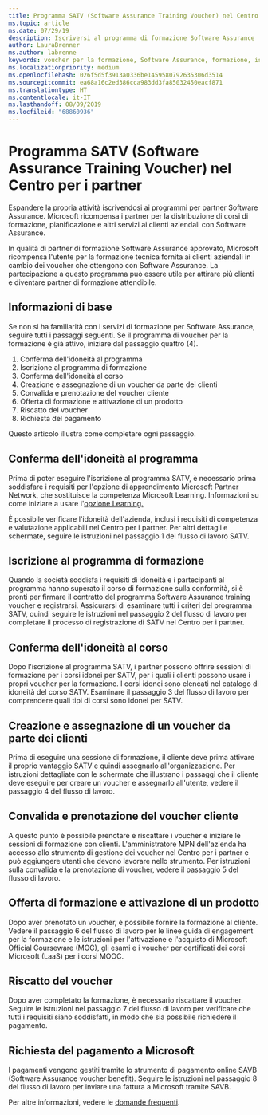 ```yaml
---
title: Programma SATV (Software Assurance Training Voucher) nel Centro per i partner | Centro per i partner
ms.topic: article
ms.date: 07/29/19
description: Iscriversi al programma di formazione Software Assurance
author: LauraBrenner
ms.author: labrenne
keywords: voucher per la formazione, Software Assurance, formazione, iscriversi a SATV, SATV
ms.localizationpriority: medium
ms.openlocfilehash: 026f5d5f3913a0336be1459580792635306d3514
ms.sourcegitcommit: ea68a16c2ed386cca983dd3fa85032450eacf871
ms.translationtype: HT
ms.contentlocale: it-IT
ms.lasthandoff: 08/09/2019
ms.locfileid: "68860936"
---
```

# <a name="software-assurance-training-voucher-satv-program-in-partner-center"></a>Programma SATV (Software Assurance Training Voucher) nel Centro per i partner

Espandere la propria attività iscrivendosi ai programmi per partner Software Assurance. Microsoft ricompensa i partner per la distribuzione di corsi di formazione, pianificazione e altri servizi ai clienti aziendali con Software Assurance. 

In qualità di partner di formazione Software Assurance approvato, Microsoft ricompensa l'utente per la formazione tecnica fornita ai clienti aziendali in cambio dei voucher che ottengono con Software Assurance. La partecipazione a questo programma può essere utile per attirare più clienti e diventare partner di formazione attendibile.

## <a name="get-started"></a>Informazioni di base

Se non si ha familiarità con i servizi di formazione per Software Assurance, seguire tutti i passaggi seguenti. Se il programma di voucher per la formazione è già attivo, iniziare dal passaggio quattro (4). 

1. Conferma dell'idoneità al programma
2. Iscrizione al programma di formazione
3. Conferma dell'idoneità al corso
4. Creazione e assegnazione di un voucher da parte dei clienti
5. Convalida e prenotazione del voucher cliente
6. Offerta di formazione e attivazione di un prodotto
7. Riscatto del voucher
8. Richiesta del pagamento

Questo articolo illustra come completare ogni passaggio.

## <a name="confirm-program-eligibility"></a>Conferma dell'idoneità al programma

Prima di poter eseguire l'iscrizione al programma SATV, è necessario prima soddisfare i requisiti per l'opzione di apprendimento Microsoft Partner Network, che sostituisce la competenza Microsoft Learning. Informazioni su come iniziare a usare l'[opzione Learning.](https://partner.microsoft.com/marketing/details/learning-option-enrollment#/)

È possibile verificare l'idoneità dell'azienda, inclusi i requisiti di competenza e valutazione applicabili nel Centro per i partner. Per altri dettagli e schermate, seguire le istruzioni nel passaggio 1 del flusso di lavoro SATV.

## <a name="enroll-in-the-training-program"></a>Iscrizione al programma di formazione

Quando la società soddisfa i requisiti di idoneità e i partecipanti al programma hanno superato il corso di formazione sulla conformità, si è pronti per firmare il contratto del programma Software Assurance training voucher e registrarsi. Assicurarsi di esaminare tutti i criteri del programma SATV, quindi seguire le istruzioni nel passaggio 2 del flusso di lavoro per completare il processo di registrazione di SATV nel Centro per i partner.   


## <a name="confirm-course-eligibility"></a>Conferma dell'idoneità al corso
Dopo l'iscrizione al programma SATV, i partner possono offrire sessioni di formazione per i corsi idonei per SATV, per i quali i clienti possono usare i propri voucher per la formazione. I corsi idonei sono elencati nel catalogo di idoneità del corso SATV. Esaminare il passaggio 3 del flusso di lavoro per comprendere quali tipi di corsi sono idonei per SATV.

## <a name="have-customer-create-and-assign-voucher"></a>Creazione e assegnazione di un voucher da parte dei clienti

Prima di eseguire una sessione di formazione, il cliente deve prima attivare il proprio vantaggio SATV e quindi assegnarlo all'organizzazione. Per istruzioni dettagliate con le schermate che illustrano i passaggi che il cliente deve eseguire per creare un voucher e assegnarlo all'utente, vedere il passaggio 4 del flusso di lavoro.

## <a name="validate-and-reserve-customer-vouchers"></a>Convalida e prenotazione del voucher cliente

A questo punto è possibile prenotare e riscattare i voucher e iniziare le sessioni di formazione con clienti. L'amministratore MPN dell'azienda ha accesso allo strumento di gestione dei voucher nel Centro per i partner e può aggiungere utenti che devono lavorare nello strumento. Per istruzioni sulla convalida e la prenotazione di voucher, vedere il passaggio 5 del flusso di lavoro.

## <a name="deliver-training-and-activate-product"></a>Offerta di formazione e attivazione di un prodotto

Dopo aver prenotato un voucher, è possibile fornire la formazione al cliente. Vedere il passaggio 6 del flusso di lavoro per le linee guida di engagement per la formazione e le istruzioni per l'attivazione e l'acquisto di Microsoft Official Courseware (MOC), gli esami e i voucher per certificati dei corsi Microsoft (LaaS) per i corsi MOOC.

## <a name="redeem-voucher"></a>Riscatto del voucher

Dopo aver completato la formazione, è necessario riscattare il voucher. Seguire le istruzioni nel passaggio 7 del flusso di lavoro per verificare che tutti i requisiti siano soddisfatti, in modo che sia possibile richiedere il pagamento. 


## <a name="request-payment-from-microsoft"></a>Richiesta del pagamento a Microsoft

I pagamenti vengono gestiti tramite lo strumento di pagamento online SAVB (Software Assurance voucher benefit). Seguire le istruzioni nel passaggio 8 del flusso di lavoro per inviare una fattura a Microsoft tramite SAVB. 

Per altre informazioni, vedere le [domande frequenti](vvr-faq.md).
